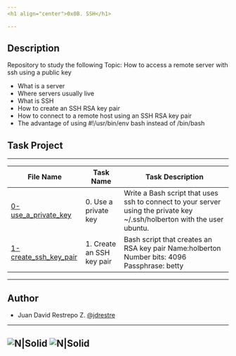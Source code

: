```yaml
---
<h1 align="center">0x0B. SSH</h1>

---
```


## Description
Repository to study the following Topic: How to access a remote server with ssh using a public key

- What is a server
- Where servers usually live
- What is SSH
- How to create an SSH RSA key pair
- How to connect to a remote host using an SSH RSA key pair
- The advantage of using #!/usr/bin/env bash instead of /bin/bash

## Task Project
---
File Name|Task Name|Task Description
---|---|---
[0-use_a_private_key](https://github.com/jdrestre/holberton-system_engineering-devops/blob/master/0x0B-ssh/0-use_a_private_key)|0. Use a private key|Write a Bash script that uses ssh to connect to your server using the private key ~/.ssh/holberton with the user ubuntu.
[1-create_ssh_key_pair](https://github.com/jdrestre/holberton-system_engineering-devops/blob/master/0x0B-ssh/0-use_a_private_key)|1. Create an SSH key pair|Bash script that creates an RSA key pair Name:holberton Number bits: 4096 Passphrase: betty



---
## Author

- Juan David Restrepo Z. [@jdrestre](https://twitter.com/jdrestre)

---
![N|Solid](https://www.holbertonschool.com/holberton-logo.png) ![N|Solid](https://intranet.hbtn.io/assets/holberton-logo-coral-27055cb2f875eb10bf3b3942e52a24581bc0667695bdc856d4f08b469b678000.png)
---
